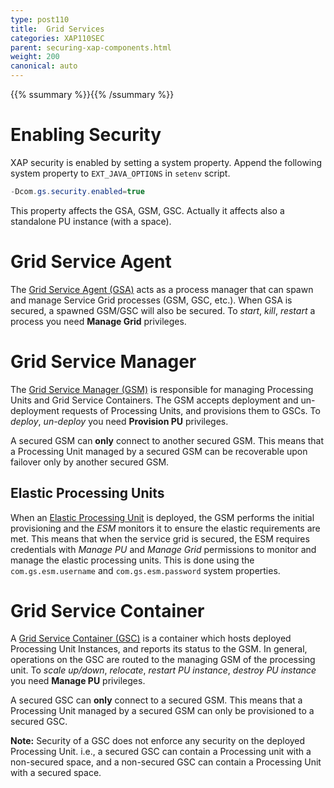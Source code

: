 ```yaml
---
type: post110
title:  Grid Services
categories: XAP110SEC
parent: securing-xap-components.html
weight: 200
canonical: auto
---
```


{{% ssummary %}}{{% /ssummary %}}

# Enabling Security

XAP security is enabled by setting a system property.
Append the following system property to `EXT_JAVA_OPTIONS` in `setenv` script.


```java
-Dcom.gs.security.enabled=true
```

This property affects the GSA, GSM, GSC.
Actually it affects also a standalone PU instance (with a space).

# Grid Service Agent



The [Grid Service Agent (GSA)](/product_overview/service-grid.html#gsa) acts as a process manager that can spawn and manage Service Grid processes (GSM, GSC, etc.). When GSA is secured, a spawned GSM/GSC will also be secured. To _start_, _kill_, _restart_ a process you need **Manage Grid** privileges.

# Grid Service Manager



The [Grid Service Manager (GSM)](/product_overview/service-grid.html#gsm) is responsible for managing Processing Units and Grid Service Containers. The GSM accepts deployment and un-deployment requests of Processing Units, and provisions them to GSCs. To _deploy_, _un-deploy_ you need **Provision PU** privileges.

A secured GSM can **only** connect to another secured GSM. This means that a Processing Unit managed by a secured GSM can be recoverable upon failover only by another secured GSM.

## Elastic Processing Units

When an [Elastic Processing Unit]({{%currentjavaurl%}}/elastic-processing-unit.html) is deployed, the GSM performs the initial provisioning and the *ESM* monitors it to ensure the elastic requirements are met. This means that when the service grid is secured, the ESM requires credentials with *Manage PU* and *Manage Grid* permissions to monitor and manage the elastic processing units. This is done using the `com.gs.esm.username` and `com.gs.esm.password` system properties.


# Grid Service Container


A [Grid Service Container (GSC)](/product_overview/service-grid.html#gsc) is a container which hosts deployed Processing Unit Instances, and reports its status to the GSM. In general, operations on the GSC are routed to the managing GSM of the processing unit. To _scale up/down_, _relocate_, _restart PU instance_, _destroy PU instance_ you need **Manage PU** privileges.

A secured GSC can **only** connect to a secured GSM. This means that a Processing Unit managed by a secured GSM can only be provisioned to a secured GSC.

**Note:** Security of a GSC does not enforce any security on the deployed Processing Unit. i.e., a secured GSC can contain a Processing unit with a non-secured space, and a non-secured GSC can contain a Processing Unit with a secured space.
